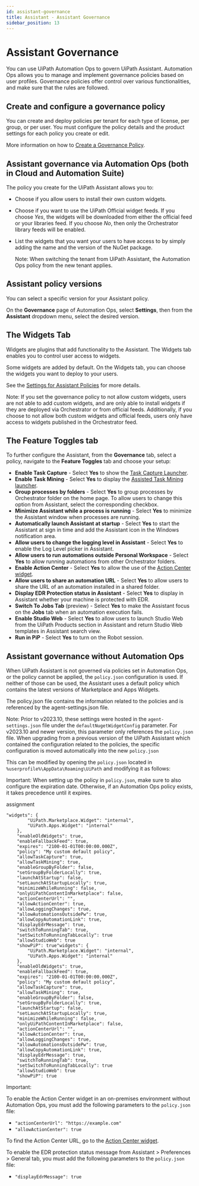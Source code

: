 ```yaml
---
id: assistant-governance
title: Assistant - Assistant Governance
sidebar_position: 13
---
```

# Assistant Governance

You can use UiPath Automation Ops to govern UiPath Assistant. Automation Ops allows you to manage and implement governance
policies based on user profiles. Governance policies offer control over various functionalities, and make sure that the rules
are followed.

## Create and configure a governance policy

You can create and deploy policies per tenant for each type of license, per group, or per user. You must configure the policy
details and the product settings for each policy you create or edit.

More information on how to [Create a Governance Policy](/automation-ops/automation-cloud/latest/user-guide/settings-for-assistant-policies).

## Assistant governance via Automation Ops (both in Cloud and Automation Suite)

The policy you create for the UiPath Assistant allows you to:

* Choose if you allow users to install their own custom widgets.
* Choose if you want to use the UiPath Official widget feeds. If you choose *Yes*, the widgets will be downloaded from either the official feed or your libraries feed. If you choose *No*, then only the Orchestrator library feeds will be enabled.
* List the widgets that you want your users to have access to by simply adding the name and the version of the NuGet package.

  Note: When switching the tenant from UiPath Assistant, the Automation Ops policy from the new tenant applies.

## Assistant policy versions

You can select a specific version for your Assistant policy.

On the **Governance** page of Automation Ops, select **Settings**, then from the **Assistant** dropdown menu, select the desired version.

## The Widgets Tab

Widgets are plugins that add functionality to the Assistant. The Widgets tab enables you to control user access to widgets.

Some widgets are added by default. On the Widgets tab, you can choose the widgets you want to deploy to your users.

See the [Settings for Assistant Policies](/automation-ops/automation-cloud/latest/user-guide/settings-for-assistant-policies) for more details.

Note: If you set the governance policy to not allow custom widgets, users are not able to add custom widgets, and are only able
to install widgets if they are deployed via Orchestrator or from official feeds. Additionally, if you choose to not allow
both custom widgets and official feeds, users only have access to widgets published in the Orchestrator feed.

## The Feature Toggles tab

To further configure the Assistant, from the **Governance** tab, select a policy, navigate to the **Feature Toggles** tab and choose your setup:

* **Enable Task Capture** - Select **Yes** to show the [Task Capture Launcher](/robot/standalone/latest/user-guide/task-capture-launcher).
* **Enable Task Mining** - Select **Yes** to display the [Assisted Task Mining launcher](/task-mining/automation-cloud/latest/user-guide/assisted-task-mining-introduction).
* **Group processes by folders** - Select **Yes** to group processes by Orchestrator folder on the home page. To allow users to change this option from Assistant, select the
  corresponding checkbox.
* **Minimize Assistant while a process is running** - Select **Yes** to minimize the Assistant window when processes are running.
* **Automatically launch Assistant at startup** - Select **Yes** to start the Assistant at sign in time and add the Assistant icon in the Windows notification area.
* **Allow users to change the logging level in Assistant** - Select **Yes** to enable the Log Level picker in Assistant.
* **Allow users to run automations outside Personal Workspace** - Select **Yes** to allow running automations from other Orchestrator folders.
* **Enable Action Center** - Select **Yes** to allow the use of the [Action Center widget](/robot/v2023.10/docs/action-center-widget).
* **Allow users to share an automation URL** - Select **Yes** to allow users to share the URL of an automation installed in a shared folder.
* **Display EDR Protection status in Assistant** - Select **Yes** to display in Assistant whether your machine is protected with EDR.
* **Switch To Jobs Tab** (preview) - Select **Yes** to make the Assistant focus on the **Jobs** tab when an automation execution fails.
* **Enable Studio Web** - Select **Yes** to allow users to launch Studio Web from the UiPath Products section in Assistant and return Studio Web templates in Assistant
  search view.
* **Run in PiP** - Select **Yes** to turn on the Robot session.

## Assistant governance without Automation Ops

When UiPath Assistant is not governed via policies set in Automation Ops, or the policy cannot be applied, the `policy.json` configuration is used. If neither of those can be used, the Assistant uses a default policy which contains the latest versions
of Marketplace and Apps Widgets.

The policy.json file contains the information related to the policies and is referenced by the agent-settings.json file.

Note: Prior to v2023.10, these settings were hosted in the `agent-settings.json` file under the `defaultNugetWidgetConfig` parameter. For v2023.10 and newer version, this parameter only references the `policy.json` file. When upgrading from a previous version of the UiPath Assistant which contained the configuration related to the policies,
the specific configuration is moved automatically into the new `policy.json`

This can be modified by opening the `policy.json` located in `%userprofile%\AppData\Roaming\UiPath` and modifying it as follows:

Important: When setting up the policy in `policy.json`, make sure to also configure the expiration date. Otherwise, if an Automation Ops policy exists, it takes precedence until
it expires.

assignment

```
"widgets": {
        "UiPath.Marketplace.Widget": "internal",
        "UiPath.Apps.Widget": "internal"
    },
    "enableOldWidgets": true,
    "enableFallbackFeed": true,
    "expires": "2100-01-01T00:00:00.000Z",
    "policy": "My custom default policy",
    "allowTaskCapture": true,
    "allowTaskMining": true,
    "enableGroupByFolder": false,
    "setGroupByFolderLocally": true,
    "launchAtStartup": false,
    "setLaunchAtStartupLocally": true,
    "minimizeWhileRunning": false,
    "onlyUiPathContentInMarketplace": false,
    "actionCenterUrl": "",
    "allowActionCenter": true,
    "allowLoggingChanges": true,
    "allowAutomationsOutsidePw": true,
    "allowCopyAutomationLink": true, 
    "displayEdrMessage": true, 
    "switchToRunningTab": true,
    "setSwitchToRunningTabLocally": true
    "allowStudioWeb": true
    "showPiP": true"widgets": {
        "UiPath.Marketplace.Widget": "internal",
        "UiPath.Apps.Widget": "internal"
    },
    "enableOldWidgets": true,
    "enableFallbackFeed": true,
    "expires": "2100-01-01T00:00:00.000Z",
    "policy": "My custom default policy",
    "allowTaskCapture": true,
    "allowTaskMining": true,
    "enableGroupByFolder": false,
    "setGroupByFolderLocally": true,
    "launchAtStartup": false,
    "setLaunchAtStartupLocally": true,
    "minimizeWhileRunning": false,
    "onlyUiPathContentInMarketplace": false,
    "actionCenterUrl": "",
    "allowActionCenter": true,
    "allowLoggingChanges": true,
    "allowAutomationsOutsidePw": true,
    "allowCopyAutomationLink": true, 
    "displayEdrMessage": true, 
    "switchToRunningTab": true,
    "setSwitchToRunningTabLocally": true
    "allowStudioWeb": true
    "showPiP": true
```

Important:

To enable the Action Center widget in an on-premises environment without Automation Ops, you must add the following parameters
to the `policy.json` file:

* `"actionCenterUrl": "https://example.com"`
* `"allowActionCenter": true`

To find the Action Center URL, go to the [Action Center widget](/assistant/standalone/latest/user-guide/action-center-widget).

To enable the EDR protection status message from Assistant > Preferences > General tab, you must add the following parameters
to the `policy.json` file:

* `"displayEdrMessage": true`